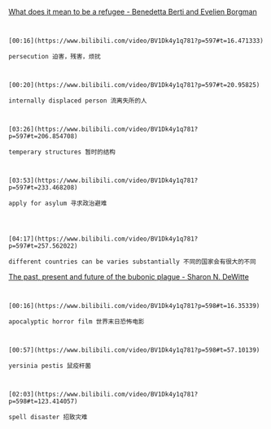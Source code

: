 [What does it mean to be a refugee - Benedetta Berti and Evelien Borgman](https://www.bilibili.com/video/BV1Dk4y1q781?p=597)

```ad-note


[00:16](https://www.bilibili.com/video/BV1Dk4y1q781?p=597#t=16.471333)

persecution 迫害，残害，烦扰

```


```ad-note


[00:20](https://www.bilibili.com/video/BV1Dk4y1q781?p=597#t=20.95825)

internally displaced person 流离失所的人

```

```ad-note


[03:26](https://www.bilibili.com/video/BV1Dk4y1q781?p=597#t=206.854708)

temperary structures 暂时的结构

```

```ad-note


[03:53](https://www.bilibili.com/video/BV1Dk4y1q781?p=597#t=233.468208)

apply for asylum 寻求政治避难

```


```ad-note



[04:17](https://www.bilibili.com/video/BV1Dk4y1q781?p=597#t=257.562022)

different countries can be varies substantially 不同的国家会有很大的不同

```

[The past, present and future of the bubonic plague - Sharon N. DeWitte](https://www.bilibili.com/video/BV1Dk4y1q781?p=598)

```ad-note


[00:16](https://www.bilibili.com/video/BV1Dk4y1q781?p=598#t=16.35339)

apocalyptic horror film 世界末日恐怖电影

```

```ad-note


[00:57](https://www.bilibili.com/video/BV1Dk4y1q781?p=598#t=57.10139)

yersinia pestis 鼠疫杆菌

```

```ad-note


[02:03](https://www.bilibili.com/video/BV1Dk4y1q781?p=598#t=123.414057)

spell disaster 招致灾难

```
